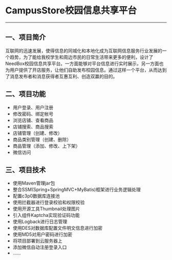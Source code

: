 # CampusStore校园信息共享平台
__________________________

## 一、项目简介
互联网的迅速发展，使得信息的同城化和本地化成为互联网信息服务行业发展的一个趋势，为了能给我校学生和周边市民的日常生活带来更多的便利，设计了NeedBox校园信息共享平台。一方面能够对平台信息进行实时展示，另一方面也为用户提供了开店服务，让他们自助发布校园信息。通过这样一个平台，从而达到了消息发布者和消息获得者互惠互利、创造双赢的目的。

## 二、项目功能
- 用户登录、用户注册
- 修改密码、绑定帐号
- 浏览店铺、查看商品
- 店铺搜索、商品搜索
- 店铺管理（创建、修改）
- 商品类别管理（创建、删除）
- 商品管理（添加、修改、上下架）
- 微信访问

## 三、项目技术
- 使用Maven管理jar包
- 整合SSM(Spring+SpringMVC+MyBatis)框架进行业务逻辑处理
- 配置c3p0数据库连接池
- 使用拦截器进行登录校验和权限校验
- 使用开源工具Thumbnail处理图片
- 引入组件Kaptcha实现验证码功能
- 使用Logback进行日志管理
- 使用DES对数据库配置文件明文信息进行加密
- 使用MD5对用户密码进行加密
- 将项目部署到云服务器上
- 添加微信自动注册登录入口
- ......
